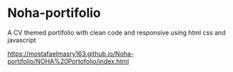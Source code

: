 # Noha-portifolio
A CV themed portifolio with clean code and responsive using html css and javascript 

https://mostafaelmasry163.github.io/Noha-portifolio/NOHA%20Portofolio/index.html
